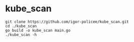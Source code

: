 # kube_scan

```shell
git clone https://github.com/igor-policee/kube_scan.git
cd ./kube_scan
go build -o kube_scan main.go
./kube_scan -h
```